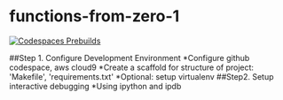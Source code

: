 # functions-from-zero-1
[![Codespaces Prebuilds](https://github.com/jithsg/functions-from-zero-1/actions/workflows/codespaces/create_codespaces_prebuilds/badge.svg)](https://github.com/jithsg/functions-from-zero-1/actions/workflows/codespaces/create_codespaces_prebuilds)

##Step 1. Configure Development Environment
*Configure github codespace, aws cloud9
*Create a scaffold for structure of project: 'Makefile', 'requirements.txt'
*Optional: setup virtualenv
##Step2. Setup interactive debugging
*Using ipython and ipdb
